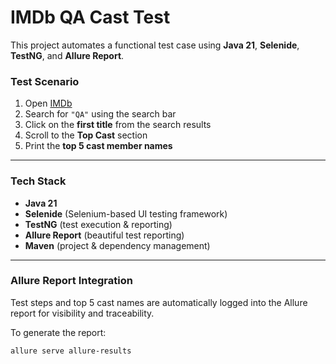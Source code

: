 # IMDb QA Cast Test

This project automates a functional test case using **Java 21**, **Selenide**, **TestNG**, and **Allure Report**.

### Test Scenario 

1. Open [IMDb](https://www.imdb.com)
2. Search for `"QA"` using the search bar
3. Click on the **first title** from the search results
4. Scroll to the **Top Cast** section
5. Print the **top 5 cast member names**

---

### Tech Stack 

- **Java 21**
- **Selenide** (Selenium-based UI testing framework)
- **TestNG** (test execution & reporting)
- **Allure Report** (beautiful test reporting)
- **Maven** (project & dependency management)

---

### Allure Report Integration 

Test steps and top 5 cast names are automatically logged into the Allure report for visibility and traceability.

To generate the report:

```bash
allure serve allure-results
